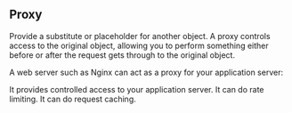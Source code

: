 ## Proxy 

Provide a substitute or placeholder for another object. A proxy controls access to the original object, allowing you to perform something either before or after the request gets through to the original object.

A web server such as Nginx can act as a proxy for your application server:

It provides controlled access to your application server.
It can do rate limiting.
It can do request caching.